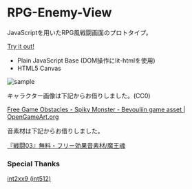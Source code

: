 # RPG-Enemy-View

JavaScriptを用いたRPG風戦闘画面のプロトタイプ。

[Try it out!](https://kznrluk.github.io/rpg-enemy-view/index.html)

* Plain JavaScript Base (DOM操作にlit-htmlを使用)
* HTML5 Canvas

![sample](https://github.com/kznrluk/rpg-enemy-view/blob/document/output.gif)


キャラクター画像は下記からお借りしました。(CC0)

[Free Game Obstacles - Spiky Monster - Bevouliin game asset | OpenGameArt.org](https://opengameart.org/content/free-game-obstacles-spiky-monster-bevouliin-game-asset)

音素材は下記からお借りしました。

[『戦闘03』無料・フリー効果音素材/魔王魂](https://maoudamashii.jokersounds.com/archives/se_maoudamashii_battle03.html)

### Special Thanks

[int2xx9 (int512)](https://github.com/int2xx9?)
